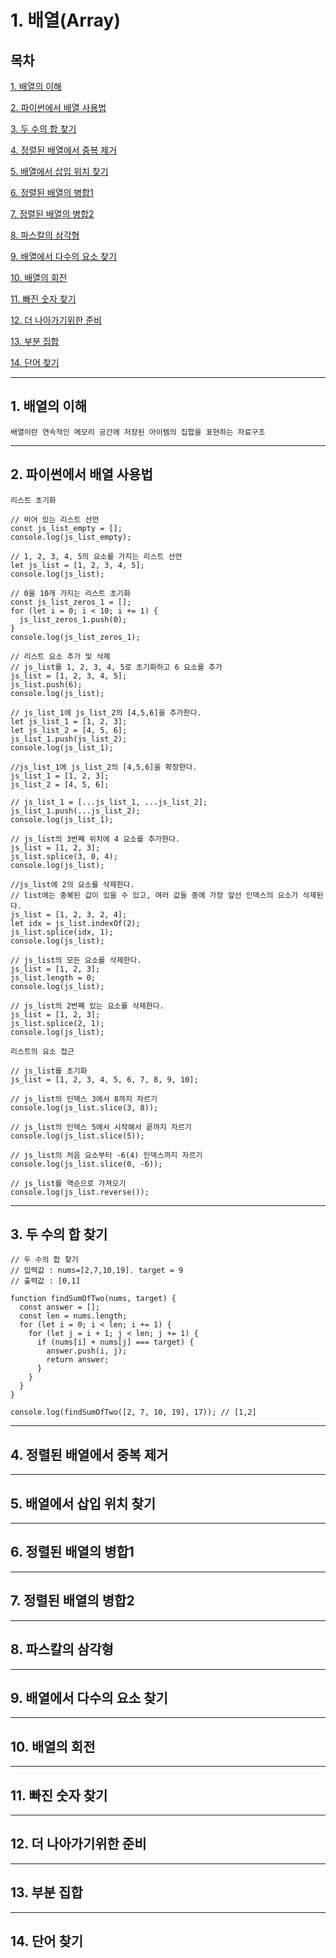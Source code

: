 # 1. 배열(Array)

## 목차

[1. 배열의 이해](#1)

[2. 파이썬에서 배열 사용법](#2)

[3. 두 수의 합 찾기](#3)

[4. 정렬된 배열에서 중복 제거](#4)

[5. 배열에서 삽입 위치 찾기](#5)

[6. 정렬된 배열의 병합1](#6)

[7. 정렬된 배열의 병합2](#7)

[8. 파스칼의 삼각형](#8)

[9. 배열에서 다수의 요소 찾기](#9)

[10. 배열의 회전](#10)

[11. 빠진 숫자 찾기](#11)

[12. 더 나아가기위한 준비](#12)

[13. 부분 집합](#13)

[14. 단어 찾기](#14)

---

## 1. 배열의 이해<a id="1"></a>

```
배열이란 연속적인 메모리 공간에 저장된 아이템의 집합을 표현하는 자료구조
```

---

## 2. 파이썬에서 배열 사용법<a id="2"></a>

```
리스트 초기화

// 비어 있는 리스트 선언
const js_list_empty = [];
console.log(js_list_empty);

// 1, 2, 3, 4, 5의 요소를 가지는 리스트 선언
let js_list = [1, 2, 3, 4, 5];
console.log(js_list);

// 0을 10개 가지는 리스트 초기화
const js_list_zeros_1 = [];
for (let i = 0; i < 10; i += 1) {
  js_list_zeros_1.push(0);
}
console.log(js_list_zeros_1);

// 리스트 요소 추가 및 삭제
// js_list를 1, 2, 3, 4, 5로 초기화하고 6 요소를 추가
js_list = [1, 2, 3, 4, 5];
js_list.push(6);
console.log(js_list);

// js_list_1에 js_list_2의 [4,5,6]을 추가한다.
let js_list_1 = [1, 2, 3];
let js_list_2 = [4, 5, 6];
js_list_1.push(js_list_2);
console.log(js_list_1);

//js_list_1에 js_list_2의 [4,5,6]을 확장한다.
js_list_1 = [1, 2, 3];
js_list_2 = [4, 5, 6];

// js_list_1 = [...js_list_1, ...js_list_2];
js_list_1.push(...js_list_2);
console.log(js_list_1);

// js_list의 3번째 위치에 4 요소를 추가한다.
js_list = [1, 2, 3];
js_list.splice(3, 0, 4);
console.log(js_list);

//js_list에 2의 요소를 삭제한다.
// list에는 중복된 값이 있을 수 있고, 여러 값들 중에 가장 앞선 인덱스의 요소가 삭제된다.
js_list = [1, 2, 3, 2, 4];
let idx = js_list.indexOf(2);
js_list.splice(idx, 1);
console.log(js_list);

// js_list의 모든 요소를 삭제한다.
js_list = [1, 2, 3];
js_list.length = 0;
console.log(js_list);

// js_list의 2번째 있는 요소를 삭제한다.
js_list = [1, 2, 3];
js_list.splice(2, 1);
console.log(js_list);

리스트의 요소 접근

// js_list를 초기화
js_list = [1, 2, 3, 4, 5, 6, 7, 8, 9, 10];

// js_list의 인덱스 3에서 8까지 자르기
console.log(js_list.slice(3, 8));

// js_list의 인덱스 5에서 시작해서 끝까지 자르기
console.log(js_list.slice(5));

// js_list의 처음 요소부터 -6(4) 인덱스까지 자르기
console.log(js_list.slice(0, -6));

// js_list를 역순으로 가져오기
console.log(js_list.reverse());

```

---

## 3. 두 수의 합 찾기<a id="3"></a>

```
// 두 수의 합 찾기
// 입력값 : nums=[2,7,10,19]. target = 9
// 출력값 : [0,1]

function findSumOfTwo(nums, target) {
  const answer = [];
  const len = nums.length;
  for (let i = 0; i < len; i += 1) {
    for (let j = i + 1; j < len; j += 1) {
      if (nums[i] + nums[j] === target) {
        answer.push(i, j);
        return answer;
      }
    }
  }
}

console.log(findSumOfTwo([2, 7, 10, 19], 17)); // [1,2]

```

---

## 4. 정렬된 배열에서 중복 제거<a id="4"></a>

---

## 5. 배열에서 삽입 위치 찾기<a id="5"></a>

---

## 6. 정렬된 배열의 병합1<a id="6"></a>

---

## 7. 정렬된 배열의 병합2<a id="7"></a>

---

## 8. 파스칼의 삼각형<a id="8"></a>

---

## 9. 배열에서 다수의 요소 찾기<a id="9"></a>

---

## 10. 배열의 회전<a id="10"></a>

---

## 11. 빠진 숫자 찾기<a id="11"></a>

---

## 12. 더 나아가기위한 준비<a id="12"></a>

---

## 13. 부분 집합<a id="13"></a>

---

## 14. 단어 찾기<a id="14"></a>

